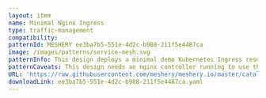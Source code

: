 ```yaml
---
layout: item
name: Minimal Nginx Ingress
type: traffic-management
compatibility: 
patternId: MESHERY ee3ba7b5-551e-4d2c-b988-211f5e4487ca
image: /images/patterns/service-mesh.svg
patternInfo: This design deploys a minimal demo Kubernetes Ingress resource for Nginx
patternCaveats: This design needs an nginx controller running to use the configuration.
URL: 'https://raw.githubusercontent.com/meshery/meshery.io/master/catalog/ee3ba7b5-551e-4d2c-b988-211f5e4487ca.yaml'
downloadLink: ee3ba7b5-551e-4d2c-b988-211f5e4487ca.yaml
---
```

